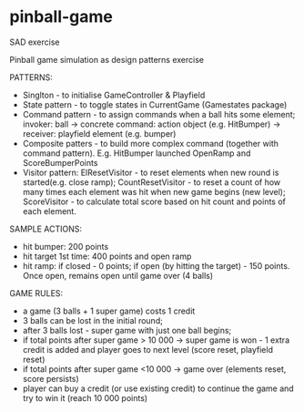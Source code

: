 # pinball-game
SAD exercise

Pinball game simulation as design patterns exercise

PATTERNS:

- Singlton - to initialise GameController & Playfield
- State pattern - to toggle states in CurrentGame (Gamestates package)
- Command pattern - to assign commands  when a ball hits some element; invoker: ball -> concrete command: action object (e.g.
   HitBumper) -> receiver: playfield element (e.g. bumper)
- Composite patters - to build more complex command (together with command pattern). E.g. HitBumper launched OpenRamp and ScoreBumperPoints
- Visitor pattern: ElResetVisitor - to reset elements when new round is started(e.g. close ramp); CountResetVisitor - to reset a count of how many 
  times each element was hit when new game begins (new level); ScoreVisitor - to calculate total score based on hit count and points of each 
  element.  


SAMPLE ACTIONS:

- hit bumper: 200 points
- hit target 1st time: 400 points and open ramp
- hit ramp: if closed - 0 points; if open (by hitting the target) - 150 points. Once open, remains open until game over (4 balls)

GAME RULES:
- a game (3 balls + 1 super game) costs 1 credit
- 3 balls can be lost in the initial round;
- after 3 balls lost - super game with just one ball begins;
- if total points after super game > 10 000 -> super game is won - 1 extra credit is added and player goes to next level (score reset, playfield 
  reset)
- if total points after super game <10 000 -> game over (elements reset, score persists)
- player can buy a credit (or use existing credit) to continue the game and try to win it (reach 10 000 points)
 
